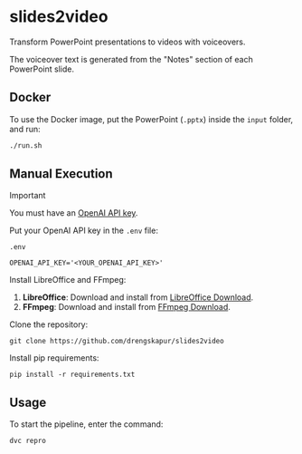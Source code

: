 # slides2video
Transform PowerPoint presentations to videos with voiceovers.

The voiceover text is generated from the "Notes" section of each PowerPoint slide.

## Docker

To use the Docker image, put the PowerPoint (`.pptx`) inside the `input` folder, and run:

```bash
./run.sh
```

## Manual Execution

> [!IMPORTANT]
> You must have an [OpenAI API key](https://platform.openai.com/api-keys).

Put your OpenAI API key in the `.env` file:

`.env`
```
OPENAI_API_KEY='<YOUR_OPENAI_API_KEY>'
```

Install LibreOffice and FFmpeg:

1. **LibreOffice**: Download and install from [LibreOffice Download](https://www.libreoffice.org/download/download-libreoffice/).
2. **FFmpeg**: Download and install from [FFmpeg Download](https://ffmpeg.org/download.html).

Clone the repository:

```console
git clone https://github.com/drengskapur/slides2video
```

Install pip requirements:

```console
pip install -r requirements.txt
```

## Usage

To start the pipeline, enter the command:

```console
dvc repro
```
